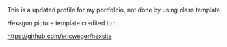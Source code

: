 This is a updated profile for my portfoloio, not done by using class template

Hexagon picture template credited to : 

https://github.com/ericweger/hexsite
